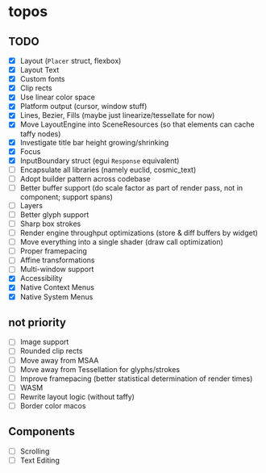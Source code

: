# topos

## TODO

 - [x] Layout (`Placer` struct, flexbox)
 - [x] Layout Text
 - [x] Custom fonts
 - [x] Clip rects
 - [x] Use linear color space
 - [x] Platform output (cursor, window stuff)
 - [x] Lines, Bezier, Fills (maybe just linearize/tessellate for now)
 - [x] Move LayoutEngine into SceneResources (so that elements can cache taffy nodes)
 - [x] Investigate title bar height growing/shrinking
 - [x] Focus
 - [x] InputBoundary struct (egui `Response` equivalent)
 - [ ] Encapsulate all libraries (namely euclid, cosmic_text)
 - [ ] Adopt builder pattern across codebase
 - [ ] Better buffer support (do scale factor as part of render pass, not in component; support spans)
 - [ ] Layers
 - [ ] Better glyph support
 - [ ] Sharp box strokes
 - [ ] Render engine throughput optimizations (store & diff buffers by widget)
 - [ ] Move everything into a single shader (draw call optimization)
 - [ ] Proper framepacing
 - [ ] Affine transformations
 - [ ] Multi-window support
 - [x] Accessibility
 - [x] Native Context Menus
 - [x] Native System Menus

## not priority 

 - [ ] Image support
 - [ ] Rounded clip rects
 - [ ] Move away from MSAA
 - [ ] Move away from Tessellation for glyphs/strokes
 - [ ] Improve framepacing (better statistical determination of render times)
 - [ ] WASM
 - [ ] Rewrite layout logic (without taffy)
 - [ ] Border color macos

## Components
 - [ ] Scrolling
 - [ ] Text Editing